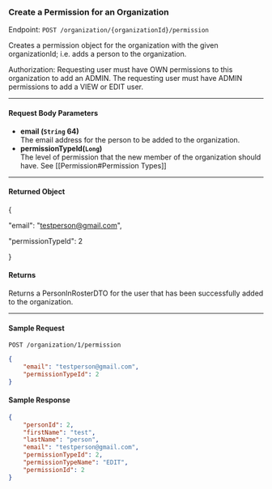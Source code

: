 ### Create a Permission for an Organization
Endpoint: `POST /organization/{organizationId}/permission`

Creates a permission object for the organization with the given organizationId; i.e. adds a person to the organization.

Authorization: Requesting user must have OWN permissions to this organization to add an ADMIN. The requesting user must have ADMIN permissions to add a VIEW or EDIT user.

___
#### Request Body Parameters
- **email (`String` 64)** <br/>
The email address for the person to be added to the organization. 
- **permissionTypeId(`Long`)** <br/>
The level of permission that the new member of the organization should have. See [[Permission#Permission Types]]

___
#### Returned Object
  

{

"email": "testperson@gmail.com",

"permissionTypeId": 2

}

#### Returns
Returns a PersonInRosterDTO for the user that has been successfully added to the organization.

___
#### Sample Request
`POST /organization/1/permission`

```json
{
    "email": "testperson@gmail.com",
    "permissionTypeId": 2
}
```

#### Sample Response
```json
{
    "personId": 2,
    "firstName": "test",
    "lastName": "person",
    "email": "testperson@gmail.com",
    "permissionTypeId": 2,
    "permissionTypeName": "EDIT",
    "permissionId": 2
}
```